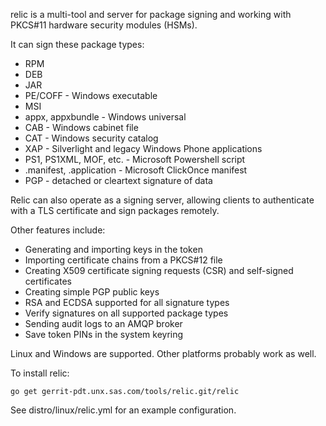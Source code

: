 relic is a multi-tool and server for package signing and working with PKCS#11 hardware security modules (HSMs).

It can sign these package types:

* RPM
* DEB
* JAR
* PE/COFF - Windows executable
* MSI
* appx, appxbundle - Windows universal
* CAB - Windows cabinet file
* CAT - Windows security catalog
* XAP - Silverlight and legacy Windows Phone applications
* PS1, PS1XML, MOF, etc. - Microsoft Powershell script
* .manifest, .application - Microsoft ClickOnce manifest
* PGP - detached or cleartext signature of data

Relic can also operate as a signing server, allowing clients to authenticate
with a TLS certificate and sign packages remotely.

Other features include:

* Generating and importing keys in the token
* Importing certificate chains from a PKCS#12 file
* Creating X509 certificate signing requests (CSR) and self-signed certificates
* Creating simple PGP public keys
* RSA and ECDSA supported for all signature types
* Verify signatures on all supported package types
* Sending audit logs to an AMQP broker
* Save token PINs in the system keyring

Linux and Windows are supported. Other platforms probably work as well.

To install relic:

    go get gerrit-pdt.unx.sas.com/tools/relic.git/relic

See distro/linux/relic.yml for an example configuration.
